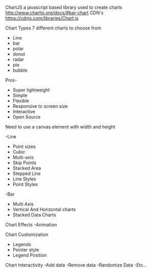 ChartJS a javascript based library used to create charts
http://www.chartjs.org/docs/#bar-chart
CDN's https://cdnjs.com/libraries/Chart.js

Chart Types
7 different charts to choose from
- Line
- bar
- polar
- donut
- radar
- pie
- bubble

Pros-
- Super lightweight
- Simple
- Flexible
- Responsive to screen size
- Interactive
- Open Source

Need to use a canvas element with width and height

-Line
 - Point sizes
 - Cubic
 - Multi-axis
 - Skip Points
 - Stacked Area
 - Stepped Line
 - Line Styles
 - Point Styles

-Bar
  - Multi Axis
  - Vertical And Horizontal charts
  - Stacked Data Charts

Chart Effects
-Animation

Chart Customization
- Legends
 - Pointer style
 - Legend Position


Chart Interactivity
-Add data
-Remove data
-Randomize Data
-Etc...
